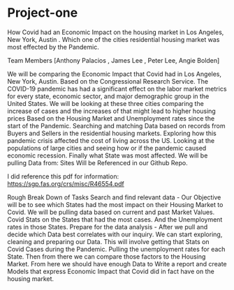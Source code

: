 # Project-one
How Covid had an Economic Impact on the housing market in Los Angeles, New York, Austin . Which one of the cities residential housing market was most effected by the Pandemic. 


Team Members 
[Anthony Palacios , James Lee , Peter Lee, Angie Bolden]


We will be comparing the Economic Impact that Covid had in Los Angeles, New York, Austin. Based on the Congressional Research Service. The COVID-19 pandemic has had a significant effect on the labor market metrics for every state, economic sector, and major demographic group in the United States.  We will be looking at these three cities comparing the increase of cases and the increases of that might lead to higher housing prices Based on the Housing Market and Unemployment rates since the start of the Pandemic. Searching and matching Data based on records from Buyers and Sellers in the residential housing markets. Exploring how this pandemic crisis affected the cost of living across the US. Looking at the populations of large cities and seeing how or if the pandemic caused economic recession. Finally what State was most affected. 
We will be pulling Data from: Sites Will be Referenced in our Github Repo.


I did reference this pdf for information:
 https://sgp.fas.org/crs/misc/R46554.pdf


Rough Break Down of Tasks 
Search and find relevant data - Our Objective will be to see which States had the most impact on their Housing Market to Covid. We will be pulling data based on current and past Market Values.  Covid Stats on the States that had the most cases.  And the Unemployment rates in those States.
Prepare for the data analysis - After we pull and decide which Data best correlates with our inquiry. We can start exploring, cleaning and preparing our Data. This will involve getting that Stats on Covid Cases during the Pandemic.  Pulling the unemployment rates for each State. Then from there we can compare those factors to the Housing Market. From here we should have enough Data to Write a report and create Models that express Economic Impact that Covid did in fact have on the housing market. 

